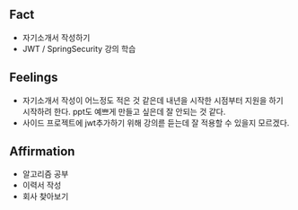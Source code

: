 ## Fact
* 자기소개서 작성하기
* JWT / SpringSecurity 강의 학습


## Feelings
* 자기소개서 작성이 어느정도 적은 것 같은데 내년을 시작한 시점부터 지원을 하기 시작하려 한다. ppt도 예쁘게 만들고 싶은데 잘 안되는 것 같다.
* 사이드 프로젝트에 jwt추가하기 위해 강의륻 듣는데 잘 적용할 수 있을지 모르겠다. 


## Affirmation
* 알고리즘 공부
* 이력서 작성
* 회사 찾아보기
